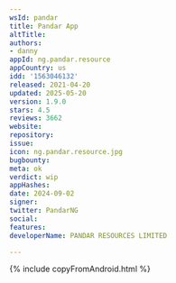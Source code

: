 ```yaml
---
wsId: pandar
title: Pandar App
altTitle: 
authors:
- danny
appId: ng.pandar.resource
appCountry: us
idd: '1563046132'
released: 2021-04-20
updated: 2025-05-20
version: 1.9.0
stars: 4.5
reviews: 3662
website: 
repository: 
issue: 
icon: ng.pandar.resource.jpg
bugbounty: 
meta: ok
verdict: wip
appHashes: 
date: 2024-09-02
signer: 
twitter: PandarNG
social: 
features: 
developerName: PANDAR RESOURCES LIMITED

---
```


{% include copyFromAndroid.html %}
